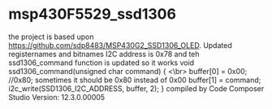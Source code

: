 # msp430F5529_ssd1306
the project is based upon https://github.com/sdp8483/MSP430G2_SSD1306_OLED.
Updated registernames and bitnames
I2C address is 0x78
and teh ssd1306_command function is updated so it works
void ssd1306_command(unsigned char command) {   <\br>
    buffer[0] = 0x00; //0x80;    sometimes it should be 0x80 instead of 0x00
    buffer[1] = command;
    i2c_write(SSD1306_I2C_ADDRESS, buffer, 2);
} 
compiled  by
Code Composer Studio Version: 12.3.0.00005 

